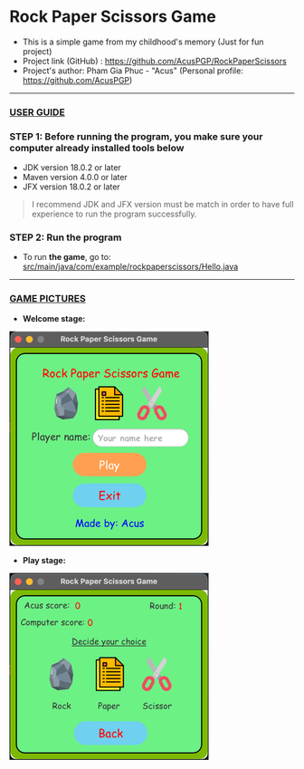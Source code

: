# Rock Paper Scissors Game

- This is a simple game from my childhood's memory (Just for fun project)
- Project link (GitHub) : https://github.com/AcusPGP/RockPaperScissors
- Project's author: Pham Gia Phuc - "Acus" (Personal profile: https://github.com/AcusPGP)

-----------------------------------
<ins>

### USER GUIDE

</ins>

### STEP 1: Before running the program, you make sure your computer already installed tools below

- JDK version 18.0.2 or later
- Maven version 4.0.0 or later
- JFX version 18.0.2 or later

> I recommend JDK and JFX version must be match in order to have full experience to run the program successfully.

### STEP 2: Run the program

- To run **the game**, go to: [src/main/java/com/example/rockpaperscissors/Hello.java](src/main/java/com/example/rockpaperscissors/Hello.java)

-----------------------------------
<ins>

### GAME PICTURES

</ins>

- **Welcome stage:**
 
![](src/main/resources/com/example/rockpaperscissors/photo/img1.png)

- **Play stage:**

![](src/main/resources/com/example/rockpaperscissors/photo/img2.png)


